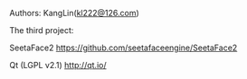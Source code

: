 Authors:
KangLin(kl222@126.com)

The third project:

SeetaFace2
https://github.com/seetafaceengine/SeetaFace2

Qt (LGPL v2.1)
http://qt.io/
